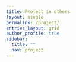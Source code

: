 ```yaml
---
title: Project in others
layout: single
permalink: /project/
entries_layout: grid
author_profile: true
sidebar:
  title: ""
  nav: project
---
```


